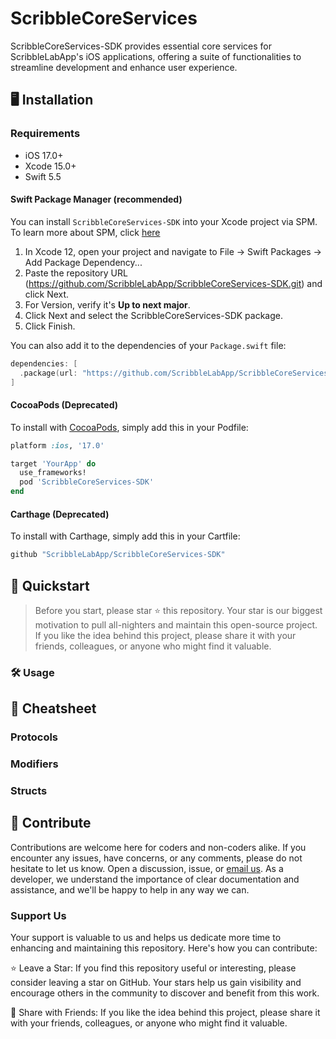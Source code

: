 # ScribbleCoreServices

ScribbleCoreServices-SDK provides essential core services for ScribbleLabApp's iOS applications, offering a suite of functionalities to streamline development and enhance user experience.

## 🖥️ Installation
### Requirements
- iOS 17.0+
- Xcode 15.0+
- Swift 5.5

#### Swift Package Manager (recommended)

You can install `ScribbleCoreServices-SDK` into your Xcode project via SPM. To learn more about SPM, click [here](https://swift.org/package-manager/)

1. In Xcode 12, open your project and navigate to File → Swift Packages → Add Package Dependency...
2. Paste the repository URL (https://github.com/ScribbleLabApp/ScribbleCoreServices-SDK.git) and click Next.
3. For Version, verify it's **Up to next major**.
4. Click Next and select the ScribbleCoreServices-SDK package.
5. Click Finish.

You can also add it to the dependencies of your `Package.swift` file:
```swift
dependencies: [
  .package(url: "https://github.com/ScribbleLabApp/ScribbleCoreServices-SDK.git", .upToNextMajor(from: "0.1.0"))
]
```

#### CocoaPods (Deprecated)

To install with [CocoaPods](http://cocoapods.org/), simply add this in your Podfile:

```ruby
platform :ios, '17.0'

target 'YourApp' do
  use_frameworks!
  pod 'ScribbleCoreServices-SDK'
end
```

#### Carthage (Deprecated)

To install with Carthage, simply add this in your Cartfile:

```ruby
github "ScribbleLabApp/ScribbleCoreServices-SDK"
```

## 🚀 Quickstart
> Before you start, please star ⭐️ this repository. Your star is our biggest motivation to pull all-nighters and maintain this open-source project. If you like the idea behind this project, please share it with your friends, colleagues, or anyone who might find it valuable.

### 🛠️ Usage

## 📖 Cheatsheet

### Protocols

### Modifiers

### Structs

## 💪 Contribute

Contributions are welcome here for coders and non-coders alike. If you encounter any issues, have concerns, or any comments, please do not hesitate to let us know. Open a discussion, issue, or [email us](scribblelabapp.dev@gmail.com). As a developer, we understand the importance of clear documentation and assistance, and we'll be happy to help in any way we can.

### Support Us
Your support is valuable to us and helps us dedicate more time to enhancing and maintaining this repository. Here's how you can contribute:

⭐️ Leave a Star: If you find this repository useful or interesting, please consider leaving a star on GitHub. Your stars help us gain visibility and encourage others in the community to discover and benefit from this work.

📲 Share with Friends: If you like the idea behind this project, please share it with your friends, colleagues, or anyone who might find it valuable.
